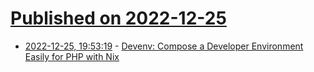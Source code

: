 # [Published on 2022-12-25](index.md)

* [2022-12-25, 19:53:19](https://news.ycombinator.com/item?id=34130585) - [Devenv: Compose a Developer Environment Easily for PHP with Nix](https://shyim.me/blog/devenv-compose-developer-environment-for-php-with-nix/)
